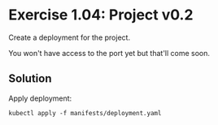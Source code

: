 # Exercise 1.04: Project v0.2

Create a deployment for the project.

You won't have access to the port yet but that'll come soon.

## Solution

Apply deployment:

`kubectl apply -f manifests/deployment.yaml`
